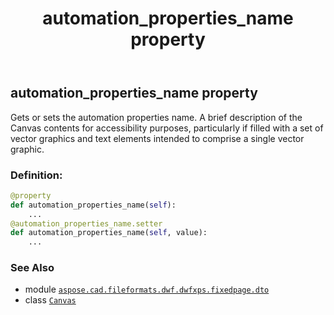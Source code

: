 ﻿---
title: automation_properties_name property
second_title: Aspose.CAD for Python via .NET API References
description: 
type: docs
weight: 40
url: /python-net/aspose.cad.fileformats.dwf.dwfxps.fixedpage.dto/canvas/automation_properties_name/
is_root: false
---

## automation_properties_name property


Gets or sets the automation properties name.
A brief description of the Canvas contents for accessibility purposes,
particularly if filled with a set of vector graphics
and text elements intended to comprise a single vector graphic.
### Definition:
```python
@property
def automation_properties_name(self):
    ...
@automation_properties_name.setter
def automation_properties_name(self, value):
    ...
```

### See Also
* module [`aspose.cad.fileformats.dwf.dwfxps.fixedpage.dto`](../../)
* class [`Canvas`](/cad/python-net/aspose.cad.fileformats.dwf.dwfxps.fixedpage.dto/canvas)
